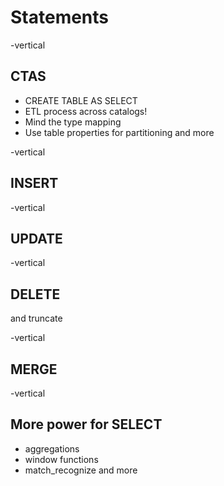 # Statements

-vertical
## CTAS

* CREATE TABLE AS SELECT
* ETL process across catalogs!
* Mind the type mapping
* Use table properties for partitioning and more

-vertical
## INSERT

-vertical
## UPDATE

-vertical
## DELETE

and truncate

-vertical
## MERGE

-vertical
## More power for SELECT

* aggregations
* window functions
* match_recognize and more